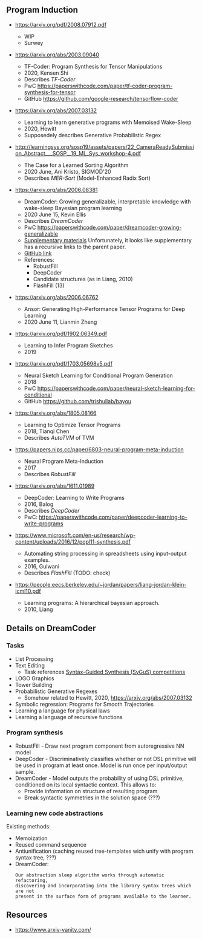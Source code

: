 Program Induction
-----------------

* https://arxiv.org/pdf/2008.07912.pdf
  - WIP
  - Surwey

* https://arxiv.org/abs/2003.09040
  - TF-Coder: Program Synthesis for Tensor Manipulations
  - 2020, Kensen Shi
  - Describes *TF-Coder*
  - PwC https://paperswithcode.com/paper/tf-coder-program-synthesis-for-tensor
  - GitHub https://github.com/google-research/tensorflow-coder

* https://arxiv.org/abs/2007.03132
  - Learning to learn generative programs with Memoised Wake-Sleep
  - 2020, Hewitt
  - Supposedely describes Generative Probabilistic Regex

* http://learningsys.org/sosp19/assets/papers/22_CameraReadySubmission_Abstract___SOSP__19_ML_Sys_workshop-4.pdf
  - The Case for a Learned Sorting Algorithm
  - 2020 June, Ani Kristo, SIGMOD'20
  - Describes *MER-Sort* (Model-Enhanced Radix Sort)

* https://arxiv.org/abs/2006.08381
  - DreamCoder: Growing generalizable, interpretable knowledge with wake-sleep
    Bayesian program learning
  - 2020 June 15, Kevin Ellis
  - Describes *DreamCoder*
  - PwC https://paperswithcode.com/paper/dreamcoder-growing-generalizable
  - [Supplementary
    materials](https://web.mit.edu/ellisk/www/dreamcodersupplement.pdf)
    Unfortunately, it looks like supplementary has a recursive links to the
    parent paper.
  - [GitHub link](https://github.com/ellisk42/ec)
  - References:
    + RobustFill
    + DeepCoder
    + Candidate structures (as in Liang, 2010)
    + FlashFill (13)

* https://arxiv.org/abs/2006.06762
  - Ansor: Generating High-Performance Tensor Programs for Deep Learning
  - 2020 June 11, Lianmin Zheng

* https://arxiv.org/pdf/1902.06349.pdf
  - Learning to Infer Program Sketches
  - 2019

* https://arxiv.org/pdf/1703.05698v5.pdf
  - Neural Sketch Learning for Conditional Program Generation
  - 2018
  - PwC https://paperswithcode.com/paper/neural-sketch-learning-for-conditional
  - GitHub https://github.com/trishullab/bayou

* https://arxiv.org/abs/1805.08166
  - Learning to Optimize Tensor Programs
  - 2018, Tianqi Chen
  - Describes *AutoTVM* of TVM

* https://papers.nips.cc/paper/6803-neural-program-meta-induction
  - Neural Program Meta-Induction
  - 2017
  - Describes *RobustFill*

* https://arxiv.org/abs/1611.01989
  - DeepCoder: Learning to Write Programs
  - 2016, Balog
  - Describes *DeepCoder*
  - PwC: https://paperswithcode.com/paper/deepcoder-learning-to-write-programs

* https://www.microsoft.com/en-us/research/wp-content/uploads/2016/12/popl11-synthesis.pdf
  - Automating string processing in spreadsheets using input-output examples.
  - 2016, Gulwani
  - Describes *FlashFill* (TODO: check)

* https://people.eecs.berkeley.edu/~jordan/papers/liang-jordan-klein-icml10.pdf
  - Learning programs: A hierarchical bayesian approach.
  - 2010, Liang

Details on DreamCoder
---------------------

### Tasks

* List Processing
* Text Editing
  - Task references [Syntax-Guided Synthesis (SyGuS) competitions](https://sygus.org/)
* LOGO Graphics
* Tower Building
* Probabilistic Generative Regexes
  - Somehow related to Hewitt, 2020, https://arxiv.org/abs/2007.03132
* Symbolic regression: Programs for Smooth Trajectories
* Learning a language for physical laws
* Learning a language of recursive functions

### Program synthesis

* RobustFill - Draw next program component from autoregressive NN model
* DeepCoder - Discriminatively classifies whether or not DSL primitive will be
  used in program at least once. Model is run once per input/output sample.
* DreamCoder - Model outputs the probability of using DSL primitive, conditioned
  on its local syntactic context. This allows to:
  - Provide information on structure of resulting program
  - Break syntactic symmetries in the solution space (???)

### Learning new code abstractions

Existing methods:

* Memoization
* Reused command sequence
* Antiunification (caching reused tree-templates wich unify with program syntax
  tree, ???)
* DreamCoder:
  ```
  Our abstraction sleep algorithm works through automatic refactoring,
  discovering and incorporating into the library syntax trees which are not
  present in the surface form of programs available to the learner.
  ```

Resources
---------

* https://www.arxiv-vanity.com/


